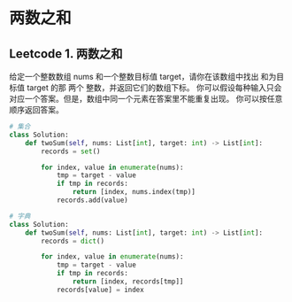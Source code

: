 # 两数之和


## Leetcode 1. 两数之和
给定一个整数数组 nums 和一个整数目标值 target，请你在该数组中找出 和为目标值 target  的那 两个 整数，并返回它们的数组下标。
你可以假设每种输入只会对应一个答案。但是，数组中同一个元素在答案里不能重复出现。
你可以按任意顺序返回答案。

<!--more-->

```python
# 集合
class Solution:
    def twoSum(self, nums: List[int], target: int) -> List[int]:
        records = set()

        for index, value in enumerate(nums):
            tmp = target - value
            if tmp in records:
                return [index, nums.index(tmp)]
            records.add(value)

# 字典
class Solution:
    def twoSum(self, nums: List[int], target: int) -> List[int]:
        records = dict()

        for index, value in enumerate(nums):
            tmp = target - value
            if tmp in records:
                return [index, records[tmp]]
            records[value] = index

```

